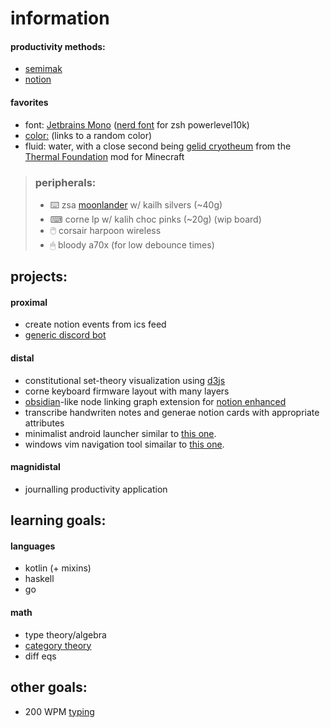 # information

#### productivity methods:

- [semimak](https://github.com/semilin/semimak)
- [notion](https://notion.so)

#### favorites

- font: [Jetbrains Mono](https://www.jetbrains.com/lp/mono/) ([nerd font](https://github.com/ryanoasis/nerd-fonts/releases/) for zsh powerlevel10k)
- [color:](http://randomcolour.com/) (links to a random color)
- fluid: water, with a close second being [gelid cryotheum](https://ftbwiki.org/Gelid_Cryotheum) from the [Thermal Foundation](https://ftbwiki.org/Thermal_Foundation) mod for Minecraft

> ### peripherals:
> - ⌨️ zsa [moonlander](https://configure.zsa.io/embed/moonlander/layouts/RWWdl/latest/0) w/ kailh silvers (~40g)
> - ⌨ corne lp w/ kalih choc pinks (~20g) (wip board)
> - 🖱️ corsair harpoon wireless
> - 🖱 bloody a70x (for low debounce times)

## projects:

#### proximal

- create notion events from ics feed
- [generic discord bot](https://github.com/Irr0n/DreamgroveBot)

#### distal

- constitutional set-theory visualization using [d3js](https://d3js.org/)
- corne keyboard firmware layout with many layers
- [obsidian](https://obsidian.md/)-like node linking graph extension for [notion enhanced](https://notion-enhancer.github.io/)
- transcribe handwriten notes and generae notion cards with appropriate attributes
- minimalist android launcher similar to [this one](https://play.google.com/store/apps/details?id=com.indistractablelauncher.android&hl=en_US&gl=US).
- windows vim navigation tool simailar to [this one](https://github.com/zsims/hunt-and-peck).

#### magnidistal

- journalling productivity application


## learning goals:

#### languages

- kotlin (+ mixins)
- haskell
- go

#### math

- type theory/algebra
- [category theory](https://youtu.be/I8LbkfSSR58)
- diff eqs

## other goals:

- 200 WPM [typing](https://monkeytype.com/profile/Iron)
